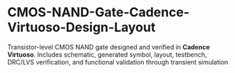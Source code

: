 # CMOS-NAND-Gate-Cadence-Virtuoso-Design-Layout
Transistor-level CMOS NAND gate designed and verified in **Cadence Virtuoso**. Includes schematic, generated symbol, layout, testbench, DRC/LVS verification, and functional validation through transient simulation
